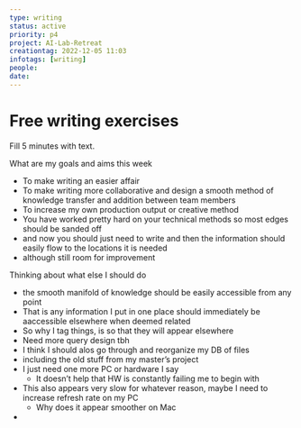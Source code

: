 ```yaml
---
type: writing
status: active
priority: p4
project: AI-Lab-Retreat
creationtag: 2022-12-05 11:03
infotags: [writing]
people:
date:
---
```


# Free writing exercises

Fill 5 minutes with text.

What are my goals and aims this week
- To make writing an easier affair
- To make writing more collaborative and design a smooth method of knowledge transfer and addition between team members
- To increase my own production output or creative method
- You have worked pretty hard on your technical methods so most edges should be sanded off
- and now you should just need to write and then the information should easily flow to the locations it is needed
- although still room for improvement 

Thinking about what else I should do
- the smooth manifold of knowledge should be easily accessible from any point
- That is any information I put in one place should immediately be aaccessible elsewhere when deemed related 
- So why I tag things, is so that they will appear elsewhere
- Need more query design tbh
- I think I should alos go through and reorganize my DB of files
- including the old stuff from my master’s project
- I just need one more PC or hardware I say
	- It doesn’t help that HW is constantly  failing me to begin with
- This also appears very slow for whatever reason, maybe I need to increase refresh rate on my PC
	- Why does it appear smoother on Mac
- 